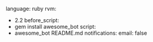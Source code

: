 language: ruby
rvm:
  - 2.2
before_script:
  - gem install awesome_bot
script:
  - awesome_bot README.md
notifications:
  email: false
